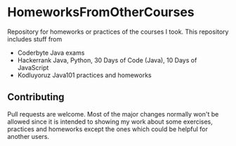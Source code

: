 # HomeworksFromOtherCourses
Repository for homeworks or practices of the courses I took. This repository includes stuff from 
* Coderbyte Java exams 
* Hackerrank Java, Python, 30 Days of Code (Java), 10 Days of JavaScript
* Kodluyoruz Java101 practices and homeworks

## Contributing
Pull requests are welcome. Most of the major changes normally won't be allowed since it is intended to showing my work about some exercises, practices and homeworks except the ones which could be helpful for another users.

